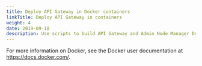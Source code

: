 ```yaml
---
title: Deploy API Gateway in Docker containers
linkTitle: Deploy API Gateway in containers
weight: 4
date: 2019-09-18
description: Use scripts to build API Gateway and Admin Node Manager Docker images, and deploy those images in Docker containers. 
---
```


For more information on Docker, see the Docker user documentation at <https://docs.docker.com/>.
